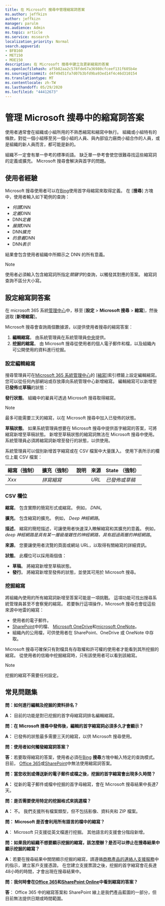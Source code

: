 ```yaml
---
title: 在 Microsoft 搜尋中管理縮寫詞答案
ms.author: jeffkizn
author: jeffkizn
manager: parulm
ms.audience: Admin
ms.topic: article
ms.service: mssearch
localization_priority: Normal
search.appverid:
- BFB160
- MET150
- MOE150
description: 在 Microsoft 搜尋中建立及更新縮寫的答案
ms.openlocfilehash: af5b82aa2c578fde67a36980cfceef131f605b4e
ms.sourcegitcommit: d4f49d51fa7d07b3bfd9ba93ed14f4c46d310154
ms.translationtype: MT
ms.contentlocale: zh-TW
ms.lasthandoff: 05/29/2020
ms.locfileid: "44412673"
---
```

# <a name="manage-acronyms-answers-in-microsoft-search"></a>管理 Microsoft 搜尋中的縮寫詞答案

使用者通常會在組織或小組所用的不熟悉縮寫和縮寫中執行。 組織或小組特有的條款，對從一個小組移至另一個小組的人員、與內部協力廠商小組合作的人員，或是組織的新人員而言，都可能是新的。

組織不一定會有單一參考的標準術語。 缺乏單一參考會使您很難尋找這些縮寫詞的定義或擴充。 Microsoft 搜尋會解決與首字的問題。

## <a name="what-users-experience"></a>使用者經驗
Microsoft 搜尋使用者可以在[Bing](https://Bing.com)使用首字母縮寫來取得定義。 在 [**搜尋**] 方塊中，使用者輸入如下範例的查詢：

- *何謂*DNN
- *定義*DNN
- DNN*定義*
- *展開*DNN
- DNN*擴充*
- *的意義*DNN
- DNN*表示*

結果會包含使用者組織中所顯示之 DNN 的所有意義。

> [!NOTE]
> 使用者必須輸入包含縮寫詞所指定*關鍵字*的查詢，以觸發其對應的答案。 縮寫詞查詢不區分大小寫。 

## <a name="set-up-acronyms-answers"></a>設定縮寫詞答案
在 microsoft 365 系統[管理中心](https://admin.microsoft.com)中，移至 [**設定**  >  **Microsoft 搜尋**  > **縮寫**]，然後選取 [**新增縮寫**]。 

Microsoft 搜尋會查詢兩個數據源，以提供使用者搜尋的縮寫答案：

1.  **編輯縮寫**。 由系統管理員在系統管理員[中央](https://admin.microsoft.com)提供。
2.  **挖掘的縮寫**。 由 Microsoft 搜尋從使用者的個人電子郵件和檔，以及組織內可公開使用的資料進行挖掘。

### <a name="set-up-editorial-acronyms"></a>設定編輯縮寫
搜尋管理員可在[Microsoft 365 系統管理中心]( https://admin.microsoft.com)的 [[縮寫]](https://admin.microsoft.com/Adminportal/Home#/MicrosoftSearch)索引標籤上設定編輯縮寫。 您可以從任何內部網站或存放庫向系統管理中心新增縮寫。 編輯縮寫可以新增至**已發佈**或**草稿**的狀態：

**發行狀態**。 組織中的雇員可透過 Microsoft 搜尋取得縮寫。

> [!NOTE]
> 最多可能需要三天的縮寫，以在 Microsoft 搜尋中加入已發佈的狀態。

**草稿狀態**。 如果系統管理員想要在 Microsoft 搜尋中提供首字縮寫的答案，可將縮寫新增至草稿狀態。 新增至草稿狀態的縮寫詞無法在 Microsoft 搜尋中使用。 系統管理員必須將縮寫詞新增至發行的狀態，以供使用。

系統管理員可以個別新增首字縮寫或在 CSV 檔案中大量匯入。 使用下表所示的欄位上載 CSV 檔案：

| 縮寫（強制） | 擴充（強制） | 說明  | 來源 | State （強制） |
| --------- | --------- | ---------- | --------- |--------- |
| *Xxx* | *拼寫縮寫* |  | *URL* | *已發佈或草稿* |

### <a name="csv-fields"></a>CSV 欄位
**縮寫**。 包含實際的簡寫形式或縮寫。 例如， *DNN*。

**擴充**。 包含縮寫的擴充。 例如， *Deep 神經網路*。

**描述**。 縮寫的簡短描述，可讓使用者快速深入瞭解縮寫和其擴充的意義。 例如， *deep 神經網路是具有某一層級複雜性的神經網路，具有超過兩層的神經網路*。

**來源**。 您要讓使用者流覽的頁面或網站 URL，以取得有關縮寫的詳細資訊。

**狀態**。 此欄位可以採用兩個值：

- **草稿**。 將縮寫新增至草稿狀態。
- **發行**。 將縮寫新增至發佈的狀態，並使其可用於 Microsoft 搜尋。

### <a name="mined-acronyms"></a>挖掘縮寫
將組織內使用的所有縮寫詞新增至答案可能是一項挑戰。 這項功能可找出搜尋系統管理員甚至不會察覺的縮寫。 若要執行這項操作，Microsoft 搜尋也會從這些來源中地雷的縮寫：

- 使用者的電子郵件。
- [SharePoint](https://products.office.com/sharepoint/collaboration)中的檔、 [Microsoft OneDrive]( https://onedrive.live.com/about/)和[microsoft OneNote](http://www.onenote.com/)。
- 組織內的公用檔，可供使用者在 SharePoint、OneDrive 或 OneNote 中存取。

Microsoft 搜尋可確保只有對檔具有存取權和許可權的使用者才能看到其所挖掘的縮寫。 從使用者的信箱中挖掘縮寫時，只有該使用者可以看到該縮寫。

> [!NOTE]
> 挖掘的縮寫不需要任何設定。

## <a name="frequently-asked-questions"></a>常見問題集
**問：如何進行編輯及挖掘的資料排名？**

**A：** 目前的功能是對已挖掘的首字母縮寫詞排名編輯縮寫。

**問：在 Microsoft 搜尋中發佈後，編輯的首字縮寫詞必須多久才會顯示？**

**A：** 已發佈的狀態最多需要三天的縮寫，以供 Microsoft 搜尋使用。 

**問：使用者如何觸發縮寫詞答案？**

**答**：若要取得縮寫的答案，使用者必須在[Bing](https://bing.com) **搜尋**方塊中輸入特定的查詢模式。 目前， [Office 365](https://Office.com)或[SharePoint](https://products.office.com/sharepoint/collaboration)中無法使用縮寫詞答案。

**問：當您收到或傳送新的電子郵件或檔之後，挖掘的首字縮寫會出現多久時間？**

**A：** 從新的電子郵件或檔中挖掘的首字母縮寫，會在 Microsoft 搜尋結果中長達7天。

**問：是否需要使用特定的挖掘格式來挑選檔？**

**A：** 不。 我們支援所有檔案類型，但不包括影像、資料夾和 ZIP 檔案。

**問： Microsoft 是否會利用所有語言的檔中的縮寫？**

**A**： Microsoft 只支援從英文檔進行挖掘。 其他語言的支援會分階段新增。

**問：如果我的組織不想要顯示挖掘的縮寫，該怎麼辦？是否可以停止在搜尋結果中顯示挖掘的縮寫？**

**A**：若要在搜尋結果中關閉顯示挖掘的縮寫，請遵循[商務產品的連絡人支援服務](https://docs.microsoft.com/office365/admin/contact-support-for-business-products?redirectSourcePath=%252fen-us%252farticle%252fContact-Office-365-for-business-support-32a17ca7-6fa0-4870-8a8d-e25ba4ccfd4b&view=o365-worldwide&tabs=online#BKMK_call_support)中的指示，建立客戶支援憑證。
在您建立支援票證之後，挖掘的首字縮寫會花長達48小時的時間，才會出現在搜尋結果中。 

**問：我何時會在[Office 365](https://Office.com)和[SharePoint Online](https://products.office.com/sharepoint/collaboration)中看到縮寫的答案？**

**答**： Office 365 中的縮寫答案和 SharePoint 線上是我們產品藍圖的一部分，但目前無法提供日期或時間範圍。
